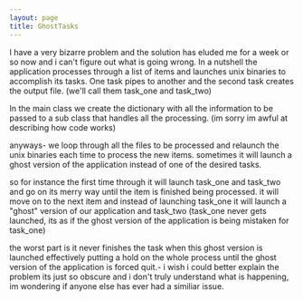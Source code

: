 ```yaml
---
layout: page
title: GhostTasks
---
```


I have a very bizarre problem and the solution has eluded me for a week or so now and i can't figure out what is going wrong. In a nutshell the application processes through a list of items and launches unix binaries to accomplish its tasks. One task pipes to another and the second task creates the output file. (we'll call them task_one and task_two)

In the main class we create the dictionary with all the information to be passed to a sub class that handles all the processing. (im sorry im awful at describing how code works)


anyways- we loop through all the files to be processed and relaunch the unix binaries each time to process the new items. sometimes it will launch a ghost version of the application instead of one of the desired tasks. 

so for instance the first time through it will launch task_one and task_two and go on its merry way until the item is finished being processed. it will move on to the next item and instead of launching task_one it will launch a "ghost" version of our application and task_two (task_one never gets launched, its as if the ghost version of the application is being mistaken for task_one) 

the worst part is it never finishes the task when this ghost version is launched effectively putting a hold on the whole process until the ghost version of the application is forced quit.- i wish i could better explain the problem its just so obscure and i don't truly understand what is happening, im wondering if anyone else has ever had a similiar issue.

